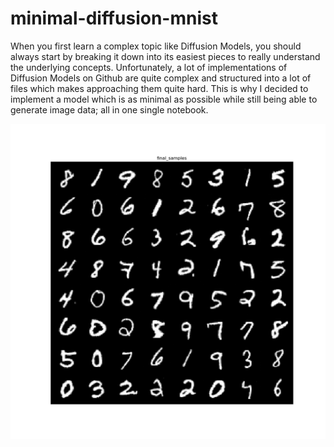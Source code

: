 # minimal-diffusion-mnist
When you first learn a complex topic like Diffusion Models, you should always start by breaking it down into its easiest pieces to really understand the underlying concepts. 
Unfortunately, a lot of implementations of Diffusion Models on Github are quite complex and structured into a lot of files which makes approaching them quite hard. 
This is why I decided to implement a model which is as minimal as possible while still being able to generate image data; all in one single notebook.

![Generated MNIST samples](images/final_samples.png)